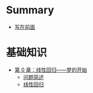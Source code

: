 # Summary

- [写在前面](./写在前面.md)


# 基础知识

- [第 0 章：线性回归——梦的开始](./第0章/README.md)
    - [问题简述](./第0章/问题简述.md)
    - [线性回归](./第0章/线性回归.md)